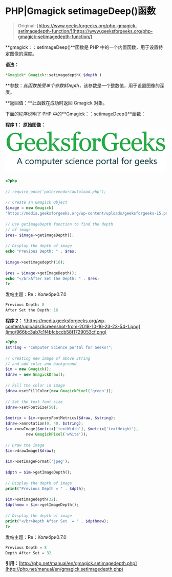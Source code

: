 # PHP|Gmagick setimageDeep()函数

> Original: [https://www.geeksforgeeks.org/php-gmagick-setimagedepth-function/](https://www.geeksforgeeks.org/php-gmagick-setimagedepth-function/)

**gmagick：：setimageDeep()**函数是 PHP 中的一个内置函数，用于设置特定图像的深度。

**语法：**

```php
*Gmagick* Gmagick::setimagedepth( $depth )
```

**参数：**此函数接受单个参数*$Depth*，该参数是一个整数值，用于设置图像的深度。

**返回值：**此函数在成功时返回 Gmagick 对象。

下面的程序说明了 PHP 中的**Gmagick：：setimageDeep()**函数：

**程序 1：**
**原始图像：**
![](img/efa5ea8e0258291fa60ad9a32c288072.png)

```php
<?php 

// require_once('path/vendor/autoload.php');

// Create an Gmagick Object
$image = new Gmagick(
'https://media.geeksforgeeks.org/wp-content/uploads/geeksforgeeks-15.png');

// Use getImageDepth function to find the depth 
// of image
$res= $image->getImageDepth();

// Display the depth of image
echo "Previous Depth: " . $res; 

$image->setimagedepth(16);

$res = $image->getImageDepth();
echo "</br>After Set the Depth: " . $res; 
?>
```

发帖主题：Re：Колибри0.7.0

```php
Previous Depth: 8
After Set the Depth: 16

```

**程序 2：**
![https://media.geeksforgeeks.org/wp-content/uploads/Screenshot-from-2018-10-16-23-23-54-1.png](img/966bc3ab7c1f4bfcbccb58f1729053cf.png)

```php
<?php 
$string = "Computer Science portal for Geeks!"; 

// Creating new image of above String 
// and add color and background 
$im = new Gmagick(); 
$draw = new GmagickDraw(); 

// Fill the color in image 
$draw->setFillColor(new GmagickPixel('green')); 

// Set the text font size 
$draw->setFontSize(50); 

$metrix = $im->queryFontMetrics($draw, $string); 
$draw->annotation(0, 40, $string); 
$im->newImage($metrix['textWidth'], $metrix['textHeight'], 
         new GmagickPixel('white')); 

// Draw the image          
$im->drawImage($draw); 

$im->setImageFormat('jpeg');

$dpth = $im->getImageDepth();

// Display the depth of image
print("Previous Depth = " . $dpth);

$im->setimagedepth(32);
$dpthnew = $im->getImageDepth();

// Display the depth of image
print("</br>Depth After Set  = " . $dpthnew);
?>
```

发帖主题：Re：Колибри0.7.0

```php
Previous Depth = 8
Depth After Set = 32

```

**引用：**[http://php.net/manual/en/gmagick.setimagedepth.php](http://php.net/manual/en/gmagick.setimagedepth.php)